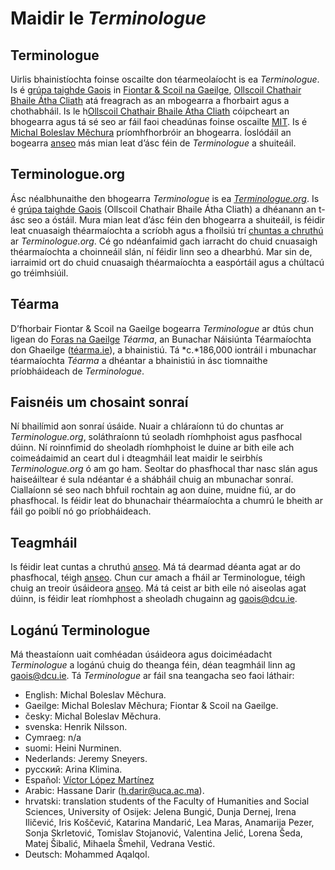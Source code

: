 # Maidir le *Terminologue*

## Terminologue

Uirlis bhainistíochta foinse oscailte don téarmeolaíocht is ea *Terminologue*. Is é [grúpa taighde Gaois](https://www.gaois.ie/ga/) in [Fiontar & Scoil na Gaeilge](https://www.dcu.ie/fiontar_scoilnagaeilge/gaeilge/index.shtml), [Ollscoil Chathair Bhaile Átha Cliath](https://www.dcu.ie/) atá freagrach as an mbogearra a fhorbairt agus a chothabháil. Is le h[Ollscoil Chathair Bhaile Átha Cliath](https://www.dcu.ie/) cóipcheart an bhogearra agus tá sé seo ar fáil faoi cheadúnas foinse oscailte [MIT](https://opensource.org/licenses/MIT). Is é [Michal Boleslav Měchura](https://michmech.github.io/) príomhfhorbróir an bhogearra. Íoslódáil an bogearra [anseo](https://github.com/gaois/terminologue) más mian leat d’ásc féin de *Terminologue* a shuiteáil.

## Terminologue.org

Ásc néalbhunaithe den bhogearra *Terminologue* is ea *[Terminologue.org](https://www.terminologue.org/)*. Is é [grúpa taighde Gaois](https://www.gaois.ie/ga/) (Ollscoil Chathair Bhaile Átha Cliath) a dhéanann an t-ásc seo a óstáil. Mura mian leat d’ásc féin den bhogearra a shuiteáil, is féidir leat cnuasaigh théarmaíochta a scríobh agus a fhoilsiú trí [chuntas a chruthú](/signup/) ar *Terminologue.org*. Cé go ndéanfaimid gach iarracht do chuid cnuasaigh théarmaíochta a choinneáil slán, ní féidir linn seo a dhearbhú. Mar sin de, iarraimid ort do chuid cnuasaigh théarmaíochta a easpórtáil agus a chúltacú go tréimhsiúil.

## Téarma

D’fhorbair Fiontar & Scoil na Gaeilge bogearra *Terminologue* ar dtús chun ligean do [Foras na Gaeilge](https://www.forasnagaeilge.ie/) *Téarma*, an Bunachar Náisiúnta Téarmaíochta don Ghaeilge ([téarma.ie](https://www.tearma.ie/)), a bhainistiú. Tá *c.*186,000 iontráil i mbunachar téarmaíochta *Téarma* a dhéantar a bhainistiú in ásc tiomnaithe príobháideach de *Terminologue*.

## Faisnéis um chosaint sonraí

Ní bhailímid aon sonraí úsáide. Nuair a chláraíonn tú do chuntas ar *Terminologue.org*, soláthraíonn tú seoladh ríomhphoist agus pasfhocal dúinn. Ní roinnfimid do sheoladh ríomhphoist le duine ar bith eile ach coimeádaimid an ceart dul i dteagmháil leat maidir le seirbhís *Terminologue.org* ó am go ham. Seoltar do phasfhocal thar nasc slán agus haiseáiltear é sula ndéantar é a shábháil chuig an mbunachar sonraí. Ciallaíonn sé seo nach bhfuil rochtain ag aon duine, muidne fiú, ar do phasfhocal. Is féidir leat do bhunachair théarmaíochta a chumrú le bheith ar fáil go poiblí nó go príobháideach.

## Teagmháil

Is féidir leat cuntas a chruthú [anseo](/signup/). Má tá dearmad déanta agat ar do phasfhocal, téigh [anseo](/forgotpwd/). Chun cur amach a fháil ar Terminologue, téigh chuig an treoir úsáideora [anseo](/docs/intro.ga/). Má tá ceist ar bith eile nó aiseolas agat dúinn, is féidir leat ríomhphost a sheoladh chugainn ag <gaois@dcu.ie>.

## Logánú Terminologue

Má theastaíonn uait comhéadan úsáideora agus doiciméadacht *Terminologue* a logánú chuig do theanga féin, déan teagmháil linn ag <gaois@dcu.ie>. Tá *Terminologue* ar fáil sna teangacha seo faoi láthair:

- English: Michal Boleslav Měchura.
- Gaeilge: Michal Boleslav Měchura; Fiontar & Scoil na Gaeilge.
- česky: Michal Boleslav Měchura.
- svenska: Henrik Nilsson.
- Cymraeg: n/a
- suomi: Heini Nurminen.
- Nederlands: Jeremy Sneyers.
- русский: Arina Klimina.
- Español: [Víctor López Martínez](https://www.linkedin.com/in/translatorvictorlopez/)
- Arabic: Hassane Darir (<h.darir@uca.ac.ma>).
- hrvatski: translation students of the Faculty of Humanities and Social Sciences, University of Osijek: Jelena Bungić, Dunja Dernej, Irena Iličević, Iris Koščević, Katarina Mandarić, Lea Maras, Anamarija Pezer, Sonja Skrletović, Tomislav Stojanović, Valentina Jelić, Lorena Šeda, Matej Šibalić, Mihaela Šmehil, Vedrana Vestić.
- Deutsch: Mohammed Aqalqol.
